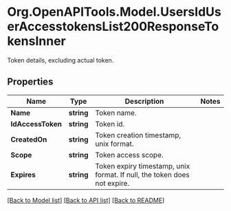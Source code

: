 # Org.OpenAPITools.Model.UsersIdUserAccesstokensList200ResponseTokensInner
Token details, excluding actual token.

## Properties

Name | Type | Description | Notes
------------ | ------------- | ------------- | -------------
**Name** | **string** | Token name. | 
**IdAccessToken** | **string** | Token id. | 
**CreatedOn** | **string** | Token creation timestamp, unix format. | 
**Scope** | **string** | Token access scope. | 
**Expires** | **string** | Token expiry timestamp, unix format. If null, the token does not expire. | 

[[Back to Model list]](../../README.md#documentation-for-models) [[Back to API list]](../../README.md#documentation-for-api-endpoints) [[Back to README]](../../README.md)


